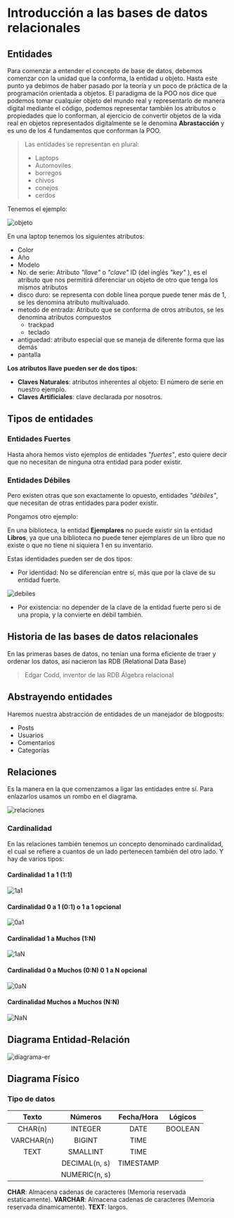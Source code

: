# Introducción a las bases de datos relacionales

## Entidades

Para comenzar a entender el concepto de base de datos, debemos comenzar con la unidad que la conforma, la entidad u objeto.
Hasta este punto ya debimos de haber pasado por la teoría y un poco de práctica de la programación orientada a objetos.
El paradigma de la POO nos dice que podemos tomar cualquier objeto del mundo real y representarlo de manera digital mediante el código, podemos representar también los atributos o propiedades que lo conforman, al ejercicio de convertir objetos de la vida real en objetos representados digitalmente se le denomina **Abrastacción** y es uno de los 4 fundamentos que conforman la POO.

> Las entidades se representan en plural:
>
> - Laptops
> - Automoviles
> - borregos
> - chivos
> - conejos
> - cerdos

Tenemos el ejemplo:

![objeto](./assets/Screenshot%202025-01-18%20172817.png)

En una laptop tenemos los siguientes atributos:

- Color
- Año
- Modelo
- No. de serie: Atributo _"llave"_ o _"clave"_ ID (del inglés _"key"_ ), es el atributo que nos permitirá diferenciar un objeto de otro que tenga los mismos atributos
- disco duro: se representa con doble linea porque puede tener más de 1, se les denomina atributo multivaluado.
- metodo de entrada: Atributo que se conforma de otros atributos, se les denomina atributos compuestos
  - trackpad
  - teclado
- antiguedad: atributo especial que se maneja de diferente forma que las demás
- pantalla

**Los atributos llave pueden ser de dos tipos:**

- **Claves Naturales**: atributos inherentes al objeto: El número de serie en nuestro ejemplo.
- **Claves Artificiales**: clave declarada por nosotros.

## Tipos de entidades

### Entidades Fuertes

Hasta ahora hemos visto ejemplos de entidades _"fuertes"_, esto quiere decir que no necesitan de ninguna otra entidad para poder existir.

### Entidades Débiles

Pero existen otras que son exactamente lo opuesto, entidades _"débiles"_, que necesitan de otras entidades para poder existir.

Pongamos otro ejemplo:

En una biblioteca, la entidad **Ejemplares** no puede existir sin la entidad **Libros**, ya que una biblioteca no puede tener ejemplares de un libro que no existe o que no tiene ni siquiera 1 en su inventario.

Estas identidades pueden ser de dos tipos:

- Por identidad: No se diferencían entre sí, más que por la clave de su entidad fuerte.

![debiles](./assets/Screenshot%202025-01-18%20175241.png)

- Por existencia: no depender de la clave de la entidad fuerte pero si de una propia, y la convierte en débil también.

## Historia de las bases de datos relacionales

En las primeras bases de datos, no tenían una forma eficiente de traer y ordenar los datos, así nacieron las RDB (Relational Data Base)

> Edgar Codd, inventor de las RDB
> Álgebra relacional

## Abstrayendo entidades

Haremos nuestra abstracción de entidades de un manejador de blogposts:

- Posts
- Usuarios
- Comentarios
- Categorías

## Relaciones

Es la manera en la que comenzamos a ligar las entidades entre sí. Para enlazarlos usamos un rombo en el diagrama.

![relaciones](./assets/relaciones.png)

### Cardinalidad

En las relaciones también tenemos un concepto denominado cardinalidad, el cual se refiere a cuantos de un lado pertenecen también del otro lado. Y hay de varios tipos:

#### Cardinalidad 1 a 1 (1:1)

![1a1](./assets/1a1.png)

#### Cardinalidad 0 a 1 (0:1) o 1 a 1 opcional

![0a1](./assets/0a1.png)

#### Cardinalidad 1 a Muchos (1:N)

![1aN](./assets/1aN.png)

#### Cardinalidad 0 a Muchos (0:N) 0 1 a N opcional

![0aN](./assets/0aN.png)

#### Cardinalidad Muchos a Muchos (N:N)

![NaN](./assets/NaN.png)

## Diagrama Entidad-Relación

![diagrama-er](./assets/diagrama-er.png)

## Diagrama Físico

### Tipo de datos

Texto | Números | Fecha/Hora | Lógicos
:---: | :---: | :---: |:---:
CHAR(n) | INTEGER | DATE | BOOLEAN
VARCHAR(n) | BIGINT | TIME | |
TEXT | SMALLINT | TIME | |
| | DECIMAL(n, s) | TIMESTAMP | |
| | NUMERIC(n, s) | | |

**CHAR**: Almacena cadenas de caracteres (Memoria reservada estaticamente).
**VARCHAR**: Almacena cadenas de caracteres (Memoria reservada dinamicamente).
**TEXT**:  largos.